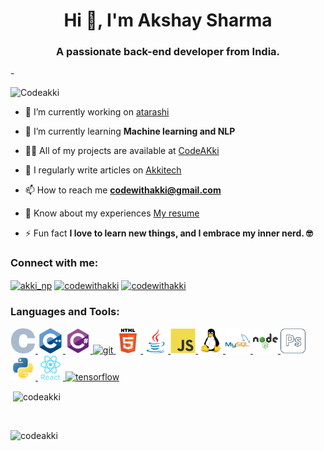 <h1 align="center">Hi 👋, I'm Akshay Sharma</h1>
<h3 align="center">A passionate back-end developer from India.</h3>
- <p align="left"> <img src="https://komarev.com/ghpvc/?username=codeakki&label=Profile%20views&color=0e75b6&style=flat" alt="Codeakki" /> </p>

- 🔭 I’m currently working on [atarashi](https://github.com/fossology/atarashi)

- 🌱 I’m currently learning **Machine learning and NLP**


- 👨‍💻 All of my projects are available at [CodeAKki](http://codeakki.github.io/)

- 📝 I regularly write articles on [Akkitech](http://akkitechlearner.blogspot.com/)

- 📫 How to reach me **codewithakki@gmail.com**

- 📄 Know about my experiences [My resume](https://github.com/codeakki/codeakki.github.io/blob/master/images/Akshay.pdf)

- ⚡ Fun fact **I love to learn new things, and I embrace my inner nerd. 🤓**

<h3 align="left">Connect with me:</h3>
<p align="left">
<a href="https://instagram.com/akki_np" target="blank"><img align="center" src="https://cdn.jsdelivr.net/npm/simple-icons@3.0.1/icons/instagram.svg" alt="akki_np" height="30" width="40" /></a>
<a href="https://www.codechef.com/users/codewithakki" target="blank"><img align="center" src="https://cdn.jsdelivr.net/npm/simple-icons@3.1.0/icons/codechef.svg" alt="codewithakki" height="30" width="40" /></a>
  <a href="https://www.linkedin.com/in/codewithakki/" target="blank"><img align="center" src="https://cdn.jsdelivr.net/npm/simple-icons@3.1.0/icons/linkedin.svg" alt="codewithakki" height="30" width="40" /></a>
</p>
<h3 align="left">Languages and Tools:</h3>
<p align="left"> <a href="https://www.cprogramming.com/" target="_blank"> <img src="https://raw.githubusercontent.com/devicons/devicon/master/icons/c/c-original.svg" alt="c" width="40" height="40"/> </a> <a href="https://www.w3schools.com/cpp/" target="_blank"> <img src="https://raw.githubusercontent.com/devicons/devicon/master/icons/cplusplus/cplusplus-original.svg" alt="cplusplus" width="40" height="40"/> </a> <a href="https://www.w3schools.com/cs/" target="_blank"> <img src="https://raw.githubusercontent.com/devicons/devicon/master/icons/csharp/csharp-original.svg" alt="csharp" width="40" height="40"/> </a> <a href="https://git-scm.com/" target="_blank"> <img src="https://www.vectorlogo.zone/logos/git-scm/git-scm-icon.svg" alt="git" width="40" height="40"/> </a> <a href="https://www.w3.org/html/" target="_blank"> <img src="https://raw.githubusercontent.com/devicons/devicon/master/icons/html5/html5-original-wordmark.svg" alt="html5" width="40" height="40"/> </a> <a href="https://www.java.com" target="_blank"> <img src="https://raw.githubusercontent.com/devicons/devicon/master/icons/java/java-original.svg" alt="java" width="40" height="40"/> </a> <a href="https://developer.mozilla.org/en-US/docs/Web/JavaScript" target="_blank"> <img src="https://raw.githubusercontent.com/devicons/devicon/master/icons/javascript/javascript-original.svg" alt="javascript" width="40" height="40"/> </a> <a href="https://www.linux.org/" target="_blank"> <img src="https://raw.githubusercontent.com/devicons/devicon/master/icons/linux/linux-original.svg" alt="linux" width="40" height="40"/> </a> <a href="https://www.mysql.com/" target="_blank"> <img src="https://raw.githubusercontent.com/devicons/devicon/master/icons/mysql/mysql-original-wordmark.svg" alt="mysql" width="40" height="40"/> </a> <a href="https://nodejs.org" target="_blank"> <img src="https://raw.githubusercontent.com/devicons/devicon/master/icons/nodejs/nodejs-original-wordmark.svg" alt="nodejs" width="40" height="40"/> </a> <a href="https://www.photoshop.com/en" target="_blank"> <img src="https://raw.githubusercontent.com/devicons/devicon/master/icons/photoshop/photoshop-line.svg" alt="photoshop" width="40" height="40"/> </a> <a href="https://www.python.org" target="_blank"> <img src="https://raw.githubusercontent.com/devicons/devicon/master/icons/python/python-original.svg" alt="python" width="40" height="40"/> </a> <a href="https://reactjs.org/" target="_blank"> <img src="https://raw.githubusercontent.com/devicons/devicon/master/icons/react/react-original-wordmark.svg" alt="react" width="40" height="40"/> </a> <a href="https://www.tensorflow.org" target="_blank"> <img src="https://www.vectorlogo.zone/logos/tensorflow/tensorflow-icon.svg" alt="tensorflow" width="40" height="40"/> </a> </p>
<p>&nbsp;<img align="center" src="https://github-readme-stats.vercel.app/api?username=codeakki&show_icons=true&locale=en" alt="codeakki" /></p><br>
<p><img align="left" src="https://github-readme-stats.vercel.app/api/top-langs?username=codeakki&show_icons=true&locale=en&layout=compact" alt="codeakki" /></p>






